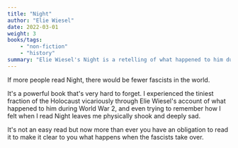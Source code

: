 ```yaml
---
title: "Night"
author: "Elie Wiesel"
date: 2022-03-01
weight: 3
books/tags:
    - "non-fiction"
    - "history"
summary: "Elie Wiesel's Night is a retelling of what happened to him during World War 2. In a Nazi death camp, he witnesses the death of his family, the death of his innocence and the death of his God. Night shows you evil at its peak and convinces you that this horror must never be allowed to happen again."
---
```

If more people read Night, there would be fewer fascists in the world.

It's a powerful book that's very hard to forget. I experienced the tiniest fraction of the Holocaust vicariously through Elie Wiesel's account of what happened to him during World War 2, and even trying to remember how I felt when I read Night leaves me physically shook and deeply sad.

It's not an easy read but now more than ever you have an obligation to read it to make it clear to you what happens when the fascists take over.
